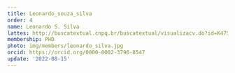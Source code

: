 ```yaml
---
title: Leonardo_souza_silva
order: 4
name: Leonardo S. Silva
lattes: http://buscatextual.cnpq.br/buscatextual/visualizacv.do?id=K4753633E2
membership: PHD
photo: img/members/leonardo_silva.jpg
orcid: https://orcid.org/0000-0002-3796-8547
update: '2022-08-15'
---
```



